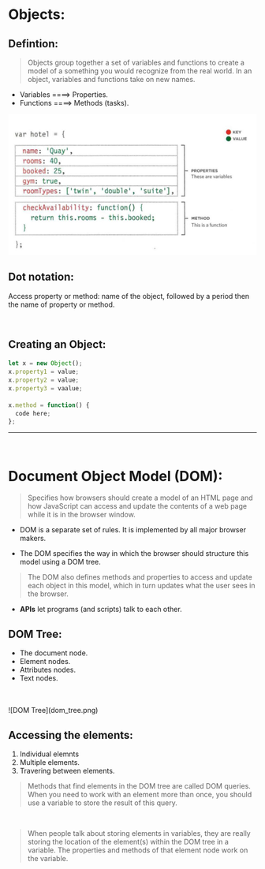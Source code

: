 # Objects:
## Defintion: 
> Objects group together a set of variables and functions to create a model
of a something you would recognize from the real world. In an object,
variables and functions take on new names.
* Variables ====> Properties.
* Functions ====> Methods (tasks).

![Object](objects.png)

## Dot notation:
Access property or method: name of the object, followed by a period then the name of property or method. 

<br>


## Creating an Object:

```javascript
let x = new Object();
x.property1 = value;
x.property2 = value;
x.property3 = vaalue;

x.method = function() {
  code here;
};
```
___
<br>

# Document Object Model (DOM):  

>Specifies how browsers should create a model of an HTML page and how JavaScript can access and update the contents of a web page while it is in the browser window.

* DOM is a separate set of rules.
It is implemented by all major browser makers.

* The DOM specifies the way in which the
browser should structure this model using
a DOM tree.

> The DOM also defines methods and
properties to access and update each
object in this model, which in turn updates
what the user sees in the browser.

* **APls** let programs (and scripts)
talk to each other.

## DOM Tree:
 
 * The document node.
 * Element nodes.
 * Attributes nodes.
 * Text nodes.
 <br>
 <br>
 ![DOM Tree](dom_tree.png)

 ## Accessing the elements:
 1. Individual elemnts
 2. Multiple elements.
 3. Travering between elements.

 > Methods that find elements in the DOM tree are called DOM queries. When you need to work with an element more than once, you should use a variable to store the result of this query.

<br>


 > When people talk about storing elements in variables, they are really storing the location of the element(s) within the DOM tree in a variable. The properties and methods of that element node work on the variable.
 
  








